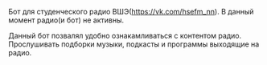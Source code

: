 Бот для студенческого радио ВШЭ(https://vk.com/hsefm_nn). В данный момент радио(и бот) не активны. 

Данный бот позвалял удобно ознакамливаться с контентом радио. Прослушивать подборки музыки, подкасты и программы выходящие на радио.
